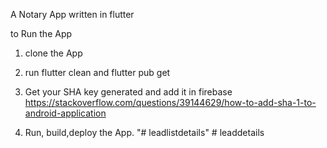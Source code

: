 A Notary App written in flutter

to Run the App 
1. clone the App
2. run flutter clean and flutter pub get
3. Get  your SHA key generated and add it in firebase 
https://stackoverflow.com/questions/39144629/how-to-add-sha-1-to-android-application

4. Run, build,deploy the App. 
"# leadlistdetails" 
#   l e a d d e t a i l s  
 